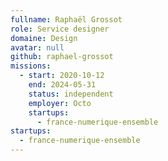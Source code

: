 ```yaml
---
fullname: Raphaël Grossot
role: Service designer
domaine: Design
avatar: null
github: raphael-grossot
missions:
  - start: 2020-10-12
    end: 2024-05-31
    status: independent
    employer: Octo
    startups:
      - france-numerique-ensemble
startups:
  - france-numerique-ensemble
---
```

